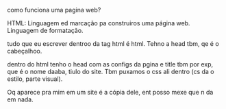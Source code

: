como funciona uma pagina web?

HTML: Linguagem ed marcação pa construiros uma página web. Linguagem de formatação.

tudo que eu escrever dentroo da tag html é html. Tehno a head tbm, qe é o cabeçalhoo.

dentro do html tenho o head com as configs da pgina e title tbm por exp, que é o nome daaba, tiulo do site. Tbm puxamos o css ali dentro (cs da o estilo, parte visual). 

Oq aparece pra mim em um site é a cópia dele, ent posso mexe que n da em nada.